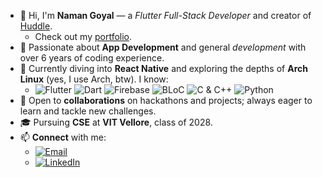- 👋 Hi, I'm **Naman Goyal** — a *Flutter Full-Stack Developer* and creator of [Huddle](https://play.google.com/store/apps/details?id=com.namangoyaldev.huddle).
   - Check out my [portfolio](https://namangoyalk.vercel.app).
- 👀 Passionate about **App Development** and general *development* with over 6 years of coding experience.
- 🌱 Currently diving into **React Native** and exploring the depths of **Arch Linux** (yes, I use Arch, btw).
  I know:
  -  ![Flutter](https://img.shields.io/badge/Flutter-005cb3.svg?style=flat&logo=Flutter&logoColor=ffffff&labelColor=0050b8) ![Dart](https://img.shields.io/badge/Dart-005cb3.svg?style=flat&logo=Dart&logoColor=ffffff&labelColor=0050b8) ![Firebase](https://img.shields.io/badge/Firebase-005cb3.svg?style=flat&logo=Firebase&logoColor=ffffff&labelColor=0050b8) ![BLoC](https://img.shields.io/badge/BLoC-005cb3.svg?style=flat&logo=Flutter&logoColor=ffffff&labelColor=0050b8) ![C & C++](https://img.shields.io/badge/C_&_C++-005cb3.svg?style=flat&logo=C&logoColor=ffffff&labelColor=0050b8) ![Python](https://img.shields.io/badge/Python-005cb3.svg?style=flat&logo=Python&logoColor=ffffff&labelColor=0050b8)
- 💞️ Open to **collaborations** on hackathons and projects; always eager to learn and tackle new challenges.
- 🎓 Pursuing **CSE** at **VIT Vellore**, class of 2028.
- 📫 **Connect** with me:
  - [![Email](https://img.shields.io/badge/GMAIL-namangoyaldev@gmail.com-005cb3.svg?style=flat&logo=Gmail&logoColor=ffffff&labelColor=0050b8)](mailto:namangoyaldev@gmail.com)
  - [![LinkedIn](https://img.shields.io/badge/LinkedIn-Naman%20Goyal-005cb3.svg?style=flat&logo=LinkedIn&logoColor=ffffff&labelColor=0050b8)](https://www.linkedin.com/in/naman-goyal-dev)
